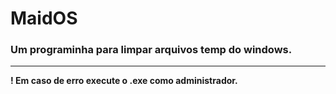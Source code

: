 # MaidOS
### Um programinha para limpar arquivos temp do windows.
***
**! Em caso de erro execute o .exe como administrador.**
